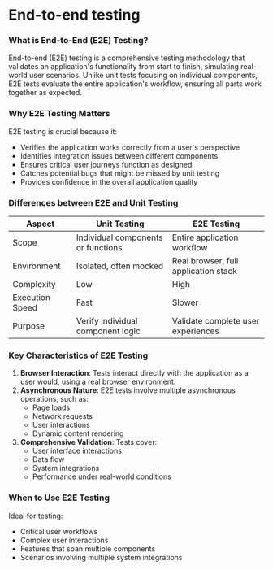 # End-to-end testing

### What is End-to-End (E2E) Testing?

End-to-end (E2E) testing is a comprehensive testing methodology that validates an application's functionality from start to finish, simulating real-world user scenarios. Unlike unit tests focusing on individual components, E2E tests evaluate the entire application's workflow, ensuring all parts work together as expected.

### Why E2E Testing Matters

E2E testing is crucial because it:

* Verifies the application works correctly from a user's perspective
* Identifies integration issues between different components
* Ensures critical user journeys function as designed
* Catches potential bugs that might be missed by unit testing
* Provides confidence in the overall application quality

### Differences between E2E and Unit Testing

| Aspect          | Unit Testing                       | E2E Testing                          |
| --------------- | ---------------------------------- | ------------------------------------ |
| Scope           | Individual components or functions | Entire application workflow          |
| Environment     | Isolated, often mocked             | Real browser, full application stack |
| Complexity      | Low                                | High                                 |
| Execution Speed | Fast                               | Slower                               |
| Purpose         | Verify individual component logic  | Validate complete user experiences   |

### Key Characteristics of E2E Testing

1. **Browser Interaction**: Tests interact directly with the application as a user would, using a real browser environment.
2. **Asynchronous Nature**: E2E tests involve multiple asynchronous operations, such as:
   * Page loads
   * Network requests
   * User interactions
   * Dynamic content rendering
3. **Comprehensive Validation**: Tests cover:
   * User interface interactions
   * Data flow
   * System integrations
   * Performance under real-world conditions

### When to Use E2E Testing

Ideal for testing:

* Critical user workflows
* Complex user interactions
* Features that span multiple components
* Scenarios involving multiple system integrations
